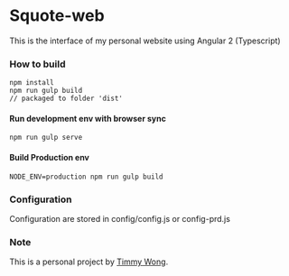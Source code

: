 # Squote-web #

This is the interface of my personal website using Angular 2 (Typescript)

### How to build ###

```
npm install
npm run gulp build
// packaged to folder 'dist'
```

#### Run development env with browser sync ####
```npm run gulp serve```

#### Build Production env ####
```NODE_ENV=production npm run gulp build```

### Configuration ###

Configuration are stored in config/config.js or config-prd.js

### Note ###

This is a personal project by [Timmy Wong](https://github.com/thcathy).